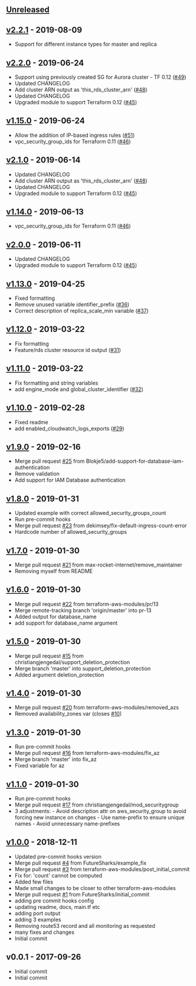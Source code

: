 <a name="unreleased"></a>
## [Unreleased]



<a name="v2.2.1"></a>
## [v2.2.1] - 2019-08-09

- Support for different instance types for master and replica

<a name="v2.2.0"></a>
## [v2.2.0] - 2019-06-24

- Support using previously created SG for Aurora cluster - TF 0.12 ([#49](https://github.com/terraform-aws-modules/terraform-aws-rds-aurora/issues/49))
- Updated CHANGELOG
- Add cluster ARN output as 'this_rds_cluster_arn' ([#48](https://github.com/terraform-aws-modules/terraform-aws-rds-aurora/issues/48))
- Updated CHANGELOG
- Upgraded module to support Terraform 0.12 ([#45](https://github.com/terraform-aws-modules/terraform-aws-rds-aurora/issues/45))


<a name="v1.15.0"></a>
## [v1.15.0] - 2019-06-24

- Allow the addition of IP-based ingress rules ([#51](https://github.com/terraform-aws-modules/terraform-aws-rds-aurora/issues/51))
- vpc_security_group_ids for Terraform 0.11 ([#46](https://github.com/terraform-aws-modules/terraform-aws-rds-aurora/issues/46))


<a name="v2.1.0"></a>
## [v2.1.0] - 2019-06-14

- Updated CHANGELOG
- Add cluster ARN output as 'this_rds_cluster_arn' ([#48](https://github.com/terraform-aws-modules/terraform-aws-rds-aurora/issues/48))
- Updated CHANGELOG
- Upgraded module to support Terraform 0.12 ([#45](https://github.com/terraform-aws-modules/terraform-aws-rds-aurora/issues/45))


<a name="v1.14.0"></a>
## [v1.14.0] - 2019-06-13

- vpc_security_group_ids for Terraform 0.11 ([#46](https://github.com/terraform-aws-modules/terraform-aws-rds-aurora/issues/46))


<a name="v2.0.0"></a>
## [v2.0.0] - 2019-06-11

- Updated CHANGELOG
- Upgraded module to support Terraform 0.12 ([#45](https://github.com/terraform-aws-modules/terraform-aws-rds-aurora/issues/45))


<a name="v1.13.0"></a>
## [v1.13.0] - 2019-04-25

- Fixed formatting
- Remove unused variable identifier_prefix ([#36](https://github.com/terraform-aws-modules/terraform-aws-rds-aurora/issues/36))
- Correct description of replica_scale_min variable ([#37](https://github.com/terraform-aws-modules/terraform-aws-rds-aurora/issues/37))


<a name="v1.12.0"></a>
## [v1.12.0] - 2019-03-22

- Fix formatting
- Feature/rds cluster resource id output ([#31](https://github.com/terraform-aws-modules/terraform-aws-rds-aurora/issues/31))


<a name="v1.11.0"></a>
## [v1.11.0] - 2019-03-22

- Fix formatting and string variables
- add engine_mode and global_cluster_identifier ([#32](https://github.com/terraform-aws-modules/terraform-aws-rds-aurora/issues/32))


<a name="v1.10.0"></a>
## [v1.10.0] - 2019-02-28

- Fixed readme
- add enabled_cloudwatch_logs_exports ([#29](https://github.com/terraform-aws-modules/terraform-aws-rds-aurora/issues/29))


<a name="v1.9.0"></a>
## [v1.9.0] - 2019-02-16

- Merge pull request [#25](https://github.com/terraform-aws-modules/terraform-aws-rds-aurora/issues/25) from Blokje5/add-support-for-database-iam-authentication
- Remove validation
- Add support for IAM Database authentication


<a name="v1.8.0"></a>
## [v1.8.0] - 2019-01-31

- Updated example with correct allowed_security_groups_count
- Run pre-commit hooks
- Merge pull request [#23](https://github.com/terraform-aws-modules/terraform-aws-rds-aurora/issues/23) from dekimsey/fix-default-ingress-count-error
- Hardcode number of allowed_security_groups


<a name="v1.7.0"></a>
## [v1.7.0] - 2019-01-30

- Merge pull request [#21](https://github.com/terraform-aws-modules/terraform-aws-rds-aurora/issues/21) from max-rocket-internet/remove_maintainer
- Removing myself from README


<a name="v1.6.0"></a>
## [v1.6.0] - 2019-01-30

- Merge pull request [#22](https://github.com/terraform-aws-modules/terraform-aws-rds-aurora/issues/22) from terraform-aws-modules/pr/13
- Merge remote-tracking branch 'origin/master' into pr-13
- Added output for database_name
- add support for database_name argument


<a name="v1.5.0"></a>
## [v1.5.0] - 2019-01-30

- Merge pull request [#15](https://github.com/terraform-aws-modules/terraform-aws-rds-aurora/issues/15) from christiangjengedal/support_deletion_protection
- Merge branch 'master' into support_deletion_protection
- Added argument deletion_protection


<a name="v1.4.0"></a>
## [v1.4.0] - 2019-01-30

- Merge pull request [#20](https://github.com/terraform-aws-modules/terraform-aws-rds-aurora/issues/20) from terraform-aws-modules/removed_azs
- Removed availability_zones var (closes [#10](https://github.com/terraform-aws-modules/terraform-aws-rds-aurora/issues/10))


<a name="v1.3.0"></a>
## [v1.3.0] - 2019-01-30

- Run pre-commit hooks
- Merge pull request [#16](https://github.com/terraform-aws-modules/terraform-aws-rds-aurora/issues/16) from terraform-aws-modules/fix_az
- Merge branch 'master' into fix_az
- Fixed variable for az


<a name="v1.1.0"></a>
## [v1.1.0] - 2019-01-30

- Run pre-commit hooks
- Merge pull request [#17](https://github.com/terraform-aws-modules/terraform-aws-rds-aurora/issues/17) from christiangjengedal/mod_securitygroup
- 3 adjustments: - Avoid description attr on aws_security_group to avoid forcing new instance on changes - Use name-prefix to ensure unique names - Avoid unnecessary name-prefixes


<a name="v1.0.0"></a>
## [v1.0.0] - 2018-12-11

- Updated pre-commit hooks version
- Merge pull request [#4](https://github.com/terraform-aws-modules/terraform-aws-rds-aurora/issues/4) from FutureSharks/example_fix
- Merge pull request [#3](https://github.com/terraform-aws-modules/terraform-aws-rds-aurora/issues/3) from terraform-aws-modules/post_initial_commit
- Fix for: 'count' cannot be computed
- Added few files
- Made small changes to be closer to other terraform-aws-modules
- Merge pull request [#1](https://github.com/terraform-aws-modules/terraform-aws-rds-aurora/issues/1) from FutureSharks/initial_commit
- adding pre commit hooks config
- updating readme, docs, main.tf etc
- adding port output
- adding 3 examples
- Removing route53 record and all monitoring as requested
- many fixes and changes
- Initial commit


<a name="v0.0.1"></a>
## v0.0.1 - 2017-09-26

- Initial commit
- Initial commit


[Unreleased]: https://github.com/lfventura/terraform-aws-rds-aurora/compare/v2.2.1...HEAD
[v2.2.1]: https://github.com/lfventura/terraform-aws-rds-aurora/compare/v2.2.0...v2.2.1
[v2.2.0]: https://github.com/lfventura/terraform-aws-rds-aurora/compare/v1.15.0...v2.2.0
[v1.15.0]: https://github.com/lfventura/terraform-aws-rds-aurora/compare/v2.1.0...v1.15.0
[v2.1.0]: https://github.com/lfventura/terraform-aws-rds-aurora/compare/v1.14.0...v2.1.0
[v1.14.0]: https://github.com/lfventura/terraform-aws-rds-aurora/compare/v2.0.0...v1.14.0
[v2.0.0]: https://github.com/lfventura/terraform-aws-rds-aurora/compare/v1.13.0...v2.0.0
[v1.13.0]: https://github.com/lfventura/terraform-aws-rds-aurora/compare/v1.12.0...v1.13.0
[v1.12.0]: https://github.com/lfventura/terraform-aws-rds-aurora/compare/v1.11.0...v1.12.0
[v1.11.0]: https://github.com/lfventura/terraform-aws-rds-aurora/compare/v1.10.0...v1.11.0
[v1.10.0]: https://github.com/lfventura/terraform-aws-rds-aurora/compare/v1.9.0...v1.10.0
[v1.9.0]: https://github.com/lfventura/terraform-aws-rds-aurora/compare/v1.8.0...v1.9.0
[v1.8.0]: https://github.com/lfventura/terraform-aws-rds-aurora/compare/v1.7.0...v1.8.0
[v1.7.0]: https://github.com/lfventura/terraform-aws-rds-aurora/compare/v1.6.0...v1.7.0
[v1.6.0]: https://github.com/lfventura/terraform-aws-rds-aurora/compare/v1.5.0...v1.6.0
[v1.5.0]: https://github.com/lfventura/terraform-aws-rds-aurora/compare/v1.4.0...v1.5.0
[v1.4.0]: https://github.com/lfventura/terraform-aws-rds-aurora/compare/v1.3.0...v1.4.0
[v1.3.0]: https://github.com/lfventura/terraform-aws-rds-aurora/compare/v1.1.0...v1.3.0
[v1.1.0]: https://github.com/lfventura/terraform-aws-rds-aurora/compare/v1.0.0...v1.1.0
[v1.0.0]: https://github.com/lfventura/terraform-aws-rds-aurora/compare/v0.0.1...v1.0.0

